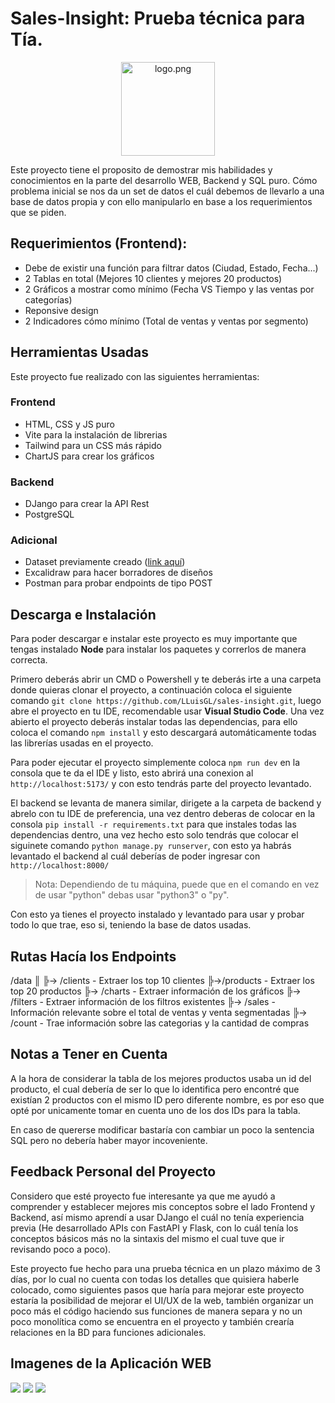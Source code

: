 # Sales-Insight: Prueba técnica para Tía.

<div align="center"><img src="https://i.imgur.com/hsNYjhJ.png" alt="logo.png" width=150></div>

Este proyecto tiene el proposito de demostrar mis habilidades y conocimientos en la parte del desarrollo WEB, Backend y SQL puro. Cómo problema inicial se nos da un set de datos el cuál debemos de llevarlo a una base de datos propia y con ello manipularlo en base a los requerimientos que se piden.

## Requerimientos (Frontend):

- Debe de existir una función para filtrar datos (Ciudad, Estado, Fecha...)
- 2 Tablas en total (Mejores 10 clientes y mejores 20 productos)
- 2 Gráficos a mostrar como mínimo (Fecha VS Tiempo y las ventas por categorías)
- Reponsive design
- 2 Indicadores cómo mínimo (Total de ventas y ventas por segmento)

## Herramientas Usadas
Este proyecto fue realizado con las siguientes herramientas:

### Frontend
- HTML, CSS y JS puro
- Vite para la instalación de librerias
- Tailwind para un CSS más rápido
- ChartJS para crear los gráficos
### Backend
- DJango para crear la API Rest
- PostgreSQL
### Adicional
- Dataset previamente creado ([link aquí](https://www.kaggle.com/datasets/bhanupratapbiswas/superstore-sales?select=superstore_final_dataset+%281%29.csv))
- Excalidraw para hacer borradores de diseños
- Postman para probar endpoints de tipo POST

## Descarga e Instalación

Para poder descargar e instalar este proyecto es muy importante que tengas instalado **Node** para instalar los paquetes y correrlos de manera correcta.

Primero deberás abrir un CMD o Powershell y te deberás irte a una carpeta donde quieras clonar el proyecto, a continuación coloca el siguiente comando `git clone https://github.com/LLuisGL/sales-insight.git`, luego abre el proyecto en tu IDE, recomendable usar **Visual Studio Code**. Una vez abierto el proyecto deberás instalar todas las dependencias, para ello coloca el comando `npm install` y esto descargará automáticamente todas las librerías usadas en el proyecto.

Para poder ejecutar el proyecto simplemente coloca `npm run dev` en la consola que te da el IDE y listo, esto abrirá una conexion al `http://localhost:5173/` y con esto tendrás parte del proyecto levantado.

El backend se levanta de manera similar, dirigete a la carpeta de backend y abrelo con tu IDE de preferencia, una vez dentro deberas de colocar en la consola `pip install -r requirements.txt`  para que instales todas las dependencias dentro, una vez hecho esto solo tendrás que colocar el siguinete comando `python manage.py runserver`, con esto ya habrás levantado el backend al cuál deberías de poder ingresar con `http://localhost:8000/`

> Nota: Dependiendo de tu máquina, puede que en el comando en vez de usar "python" debas usar "python3" o "py".

Con esto ya tienes el proyecto instalado y levantado para usar y probar todo lo que trae, eso si, teniendo la base de datos usadas.

## Rutas Hacía los Endpoints

/data
║
╠→ /clients  - Extraer los top 10 clientes
╠→/products - Extraer los top 20 productos
╠→ /charts - Extraer información de los gráficos
╠→ /filters - Extraer información de los filtros existentes
╠→ /sales - Información relevante sobre el total de ventas y venta segmentadas
╠→ /count - Trae información sobre las categorias y la cantidad de compras

## Notas a Tener en Cuenta

A la hora de considerar la tabla de los mejores productos usaba un id del producto, el cual debería de ser lo que lo identifica pero encontré que existían 2 productos con el mismo ID pero diferente nombre, es por eso que opté por unicamente tomar en cuenta uno de los dos IDs para la tabla.

En caso de quererse modificar bastaría con cambiar un poco la sentencia SQL pero no debería haber mayor incoveniente.

## Feedback Personal del Proyecto

Considero que esté proyecto fue interesante ya que me ayudó a comprender y establecer mejores mis conceptos sobre el lado Frontend y Backend, así mismo aprendí a usar DJango el cuál no tenía experiencia previa (He desarrollado APIs con FastAPI y Flask, con lo cuál tenía los conceptos básicos más no la sintaxis del mismo el cual tuve que ir revisando poco a poco).

Este proyecto fue hecho para una prueba técnica en un plazo máximo de 3 días, por lo cual no cuenta con todas los detalles que quisiera haberle colocado, como siguientes pasos que haría para mejorar este proyecto estaría la posibilidad de mejorar el UI/UX de la web, también organizar un poco más el código haciendo sus funciones de manera separa y no un poco monolítica como se encuentra en el proyecto y también crearía relaciones en la BD para funciones adicionales.

## Imagenes de la Aplicación WEB
![](https://i.imgur.com/Y4aNWNm.png)
![](https://i.imgur.com/vnk5YvQ.png)
![](https://i.imgur.com/pfrNLYC.png)